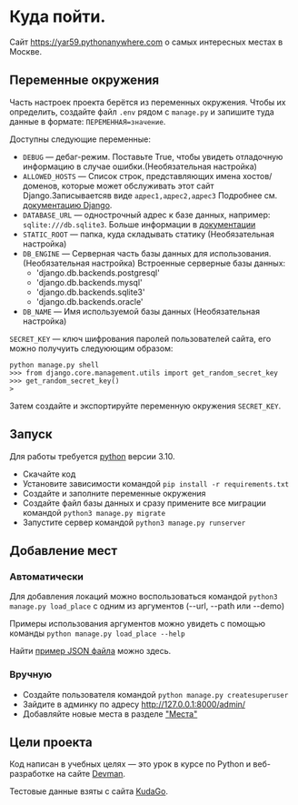 # Куда пойти.

Cайт https://yar59.pythonanywhere.com о самых интересных местах в Москве.

## Переменные окружения

Часть настроек проекта берётся из переменных окружения. Чтобы их определить, создайте файл `.env` рядом с `manage.py` и запишите туда данные в формате: `ПЕРЕМЕННАЯ=значение`.

Доступны следующие переменные:
- `DEBUG` — дебаг-режим. Поставьте True, чтобы увидеть отладочную информацию в случае ошибки.(Необязательная настройка)
- `ALLOWED_HOSTS` — Список строк, представляющих имена хостов/доменов, которые может обслуживать этот сайт Django.Записываетсяв виде `адрес1,адрес2,адрес3` Подробнее см. [документацию Django](https://docs.djangoproject.com/en/3.1/ref/settings/#allowed-hosts).
- `DATABASE_URL` — однострочный адрес к базе данных, например: `sqlite:///db.sqlite3`. Больше информации в [документации](https://github.com/jacobian/dj-database-url)
- `STATIC_ROOT` — папка, куда складывать статику (Необязательная настройка)
- `DB_ENGINE` — Серверная часть базы данных для использования. (Необязательная настройка)
Встроенные серверные базы данных:
  - 'django.db.backends.postgresql'
  - 'django.db.backends.mysql'
  - 'django.db.backends.sqlite3'
  - 'django.db.backends.oracle'
- `DB_NAME` — Имя используемой базы данных (Необязательная настройка)

`SECRET_KEY` — ключ шифрования паролей пользователей сайта, его можно получуить следуюющим образом:
```
python manage.py shell
>>> from django.core.management.utils import get_random_secret_key
>>> get_random_secret_key()
> 
```
Затем создайте и экспортируйте переменную окружения `SECRET_KEY`.

## Запуск
Для работы требуется [python](https://www.python.org/) версии 3.10. 
- Скачайте код
- Установите зависимости командой `pip install -r requirements.txt`
- Создайте и заполните переменные окружения
- Создайте файл базы данных и сразу примените все миграции командой `python3 manage.py migrate`
- Запустите сервер командой `python3 manage.py runserver`


## Добавление мест

### Автоматически

Для добавления локаций можно воспользоваться командой `python3 manage.py load_place` с одним из аргументов (--url, --path или --demo)

Примеры использования аргументов можно увидеть с помощью команды `python manage.py load_place --help`

Найти [пример JSON файла](https://raw.githubusercontent.com/devmanorg/where-to-go-places/master/places/%D0%90%D1%80%D1%82-%D0%BF%D1%80%D0%BE%D1%81%D1%82%D1%80%D0%B0%D0%BD%D1%81%D1%82%D0%B2%D0%BE%20%C2%AB%D0%91%D1%83%D0%BD%D0%BA%D0%B5%D1%80%20703%C2%BB.json) можно здесь.  

### Вручную
- Создайте пользователя командой `python manage.py createsuperuser`
- Зайдите в админку по адресу http://127.0.0.1:8000/admin/
- Добавляйте новые места в разделе ["Места"](http://127.0.0.1:8000/admin/places/place/)

## Цели проекта

Код написан в учебных целях — это урок в курсе по Python и веб-разработке на сайте [Devman](https://dvmn.org).

Тестовые данные взяты с сайта [KudaGo](https://kudago.com).
